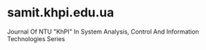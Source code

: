 # samit.khpi.edu.ua
Journal Of NTU "KhPI" In System Analysis, Control And Information Technologies Series
